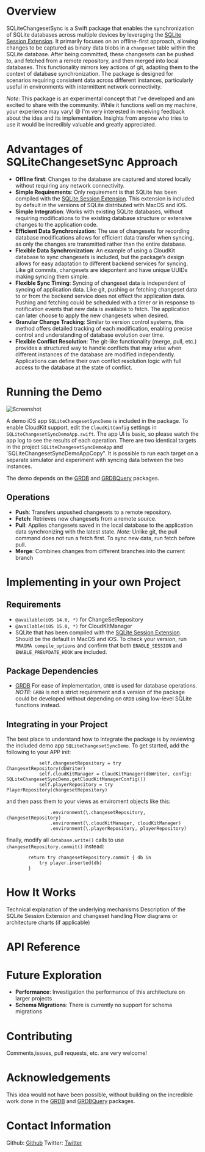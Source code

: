 # Overview

SQLiteChangesetSync is a Swift package that enables the synchronization of SQLite databases across multiple devices by leveraging the [SQLite Session Extension](https://www.sqlite.org/sessionintro.html). It primarily focuses on an offline-first approach, allowing changes to be captured as binary data blobs in a `changeset` table within the SQLite database. After being committed, these changesets can be pushed to, and fetched from a remote repository, and then merged into local databases. This functionality mirrors key actions of git, adapting them to the context of database synchronization. The package is designed for scenarios requiring consistent data across different instances, particularly useful in environments with intermittent network connectivity.

_Note_: This package is an experimental concept that I've developed and am excited to share with the community. While it functions well on my machine, your experience may vary! 😄 I'm very interested in receiving feedback about the idea and its implementation. Insights from anyone who tries to use it would be incredibly valuable and greatly appreciated.

# Advantages of SQLiteChangesetSync Approach

- **Offline first**: Changes to the database are captured and stored locally without requiring any network connectivity.
- **Simple Requirements**: Only requirement is that SQLite has been compiled with the [SQLite Session Extension](https://www.sqlite.org/sessionintro.html). This extension is included by default in the versions of SQLite distributed with MacOS and iOS.
- **Simple Integration**: Works with existing SQLite databases, without requiring modifications to the existing database structure or extensive changes to the application code.
- **Efficient Data Synchronization**: The use of changesets for recording database modifications allows for efficient data transfer when syncing, as only the changes are transmitted rather than the entire database.
- **Flexible Data Synchronization**: An example of using a CloudKit database to sync changesets is included, but the package’s design allows for easy adaptation to different backend services for syncing. Like git commits, changesets are idepontent and have unique UUIDs making syncing them simple.
- **Flexible Sync Timing**: Syncing of changeset data is independent of syncing of application data. Like git, pushing or fetching changeset data to or from the backend service does not effect the application data. Pushing and fetching could be scheduled with a timer or in response to notification events that new data is available to fetch. The application can later choose to apply the new changesets when desired.
- **Granular Change Tracking**: Similar to version control systems, this method offers detailed tracking of each modification, enabling precise control and understanding of database evolution over time.
- **Flexible Conflict Resolution**: The git-like functionality (merge, pull, etc.) provides a structured way to handle conflicts that may arise when different instances of the database are modified independently. Applications can define their own conflict resolution logic with full access to the database at the state of conflict.

# Running the Demo

![Screenshot](screenshot.png "Screenshot")

A demo iOS app `SQLiteChangesetSyncDemo` is included in the package. To enable CloudKit support, edit the `CloudKitConfig` settings in `SQLiteChangesetSyncDemoApp.swift`. The app UI is basic, so please watch the app log to see the results of each operation. There are two identical targets in the project `SQLiteChangesetSyncDemoApp` and `SQLiteChangesetSyncDemoAppCopy". It is possible to run each target on a separate simulator and experiment with syncing data between the two instances.

The demo depends on the [GRDB](https://github.com/groue/GRDB.swift) and [GRDBQuery](https://github.com/groue/GRDBQuery) packages.

## Operations

- **Push**: Transfers unpushed changesets to a remote repository.
- **Fetch**: Retrieves new changesets from a remote source. 
- **Pull**: Applies changesets saved in the local database to the application data synchronizing with the latest state. _Note:_ Unlike git, the pull command does not run a fetch first. To sync new data, run fetch before pull.
- **Merge**: Combines changes from different branches into the current branch

# Implementing in your own Project

## Requirements

- `@available(iOS 14.0, *)` for ChangeSetRepository
- `@available(iOS 15.0, *)` for CloudKitManager
- SQLite that has been compiled with the [SQLite Session Extension](https://www.sqlite.org/sessionintro.html). Should be the default in MacOS and iOS. To check your version, run `PRAGMA compile_options` and confirm that both `ENABLE_SESSION` and `ENABLE_PREUPDATE_HOOK` are included.

## Package Dependencies

- [GRDB](https://github.com/groue/GRDB.swift) For ease of implementation, `GRDB` is used for database operations. _NOTE_: `GRDB` is not a strict requirement and a version of the package could be developed without depending on `GRDB` using low-level SQLite functions instead.

## Integrating in your Project

The best place to understand how to integrate the package is by reviewing the included demo app `SQLiteChangesetSyncDemo`. To get started, add the following to your APP init:

```
            self.changesetRepository = try ChangesetRepository(dbWriter)
            self.cloudKitManager = CloudKitManager(dbWriter, config: SQLiteChangesetSyncDemo.getCloudKitManagerConfig())
            self.playerRepository = try PlayerRepository(changesetRepository)

```

and then pass them to your views as enviroment objects like this:

```
                .environment(\.changesetRepository, changesetRepository)
                .environment(\.cloudKitManager, cloudKitManager)
                .environment(\.playerRepository, playerRepository)
```

finally, modify all `database.write()` calls to use `changesetRepository.commit()` instead:

```
        return try changesetRepository.commit { db in
            try player.inserted(db)
        }
```

# How It Works

Technical explanation of the underlying mechanisms
Description of the SQLite Session Extension and changeset handling
Flow diagrams or architecture charts (if applicable)

# API Reference

# Future Exploration
- **Performance**: Investigation the performance of this architecture on larger projects
- **Schema Migrations**: There is currently no support for schema migrations

# Contributing

Comments,issues, pull requests, etc. are very welcome!

# Acknowledgements

This idea would not have been possible, without building on the incredible work done in the [GRDB](https://github.com/groue/GRDB.swift) and [GRDBQuery](https://github.com/groue/GRDBQuery) packages.

# Contact Information

Github: [Github](https://github.com/gerdemb)
Twitter: [Twitter](https://twitter.com/gerdemb)

